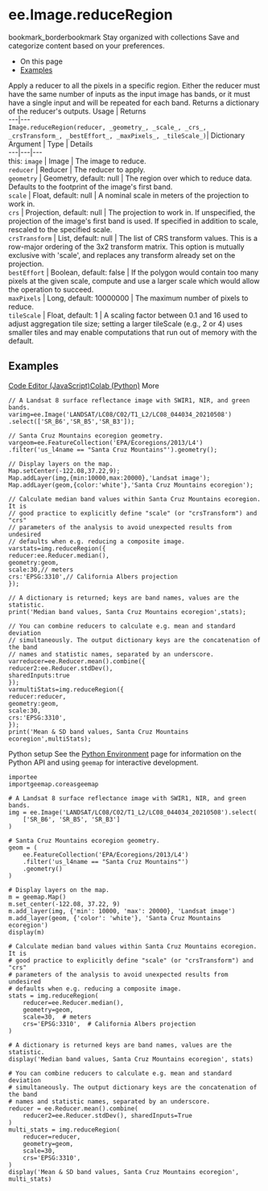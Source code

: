  
#  ee.Image.reduceRegion
bookmark_borderbookmark Stay organized with collections  Save and categorize content based on your preferences.
  * On this page
  * [Examples](https://developers.google.com/earth-engine/apidocs/ee-image-reduceregion#examples)


Apply a reducer to all the pixels in a specific region.
Either the reducer must have the same number of inputs as the input image has bands, or it must have a single input and will be repeated for each band.
Returns a dictionary of the reducer's outputs.
Usage | Returns  
---|---  
`Image.reduceRegion(reducer, _geometry_, _scale_, _crs_, _crsTransform_, _bestEffort_, _maxPixels_, _tileScale_)`|  Dictionary  
Argument | Type | Details  
---|---|---  
this: `image` | Image | The image to reduce.  
`reducer` | Reducer | The reducer to apply.  
`geometry` | Geometry, default: null | The region over which to reduce data. Defaults to the footprint of the image's first band.  
`scale` | Float, default: null | A nominal scale in meters of the projection to work in.  
`crs` | Projection, default: null | The projection to work in. If unspecified, the projection of the image's first band is used. If specified in addition to scale, rescaled to the specified scale.  
`crsTransform` | List, default: null | The list of CRS transform values. This is a row-major ordering of the 3x2 transform matrix. This option is mutually exclusive with 'scale', and replaces any transform already set on the projection.  
`bestEffort` | Boolean, default: false | If the polygon would contain too many pixels at the given scale, compute and use a larger scale which would allow the operation to succeed.  
`maxPixels` | Long, default: 10000000 | The maximum number of pixels to reduce.  
`tileScale` | Float, default: 1 | A scaling factor between 0.1 and 16 used to adjust aggregation tile size; setting a larger tileScale (e.g., 2 or 4) uses smaller tiles and may enable computations that run out of memory with the default.  
## Examples
[Code Editor (JavaScript)](https://developers.google.com/earth-engine/apidocs/ee-image-reduceregion#code-editor-javascript-sample)[Colab (Python)](https://developers.google.com/earth-engine/apidocs/ee-image-reduceregion#colab-python-sample) More
```
// A Landsat 8 surface reflectance image with SWIR1, NIR, and green bands.
varimg=ee.Image('LANDSAT/LC08/C02/T1_L2/LC08_044034_20210508')
.select(['SR_B6','SR_B5','SR_B3']);

// Santa Cruz Mountains ecoregion geometry.
vargeom=ee.FeatureCollection('EPA/Ecoregions/2013/L4')
.filter('us_l4name == "Santa Cruz Mountains"').geometry();

// Display layers on the map.
Map.setCenter(-122.08,37.22,9);
Map.addLayer(img,{min:10000,max:20000},'Landsat image');
Map.addLayer(geom,{color:'white'},'Santa Cruz Mountains ecoregion');

// Calculate median band values within Santa Cruz Mountains ecoregion. It is
// good practice to explicitly define "scale" (or "crsTransform") and "crs"
// parameters of the analysis to avoid unexpected results from undesired
// defaults when e.g. reducing a composite image.
varstats=img.reduceRegion({
reducer:ee.Reducer.median(),
geometry:geom,
scale:30,// meters
crs:'EPSG:3310',// California Albers projection
});

// A dictionary is returned; keys are band names, values are the statistic.
print('Median band values, Santa Cruz Mountains ecoregion',stats);

// You can combine reducers to calculate e.g. mean and standard deviation
// simultaneously. The output dictionary keys are the concatenation of the band
// names and statistic names, separated by an underscore.
varreducer=ee.Reducer.mean().combine({
reducer2:ee.Reducer.stdDev(),
sharedInputs:true
});
varmultiStats=img.reduceRegion({
reducer:reducer,
geometry:geom,
scale:30,
crs:'EPSG:3310',
});
print('Mean & SD band values, Santa Cruz Mountains ecoregion',multiStats);
```
Python setup
See the [ Python Environment](https://developers.google.com/earth-engine/guides/python_install) page for information on the Python API and using `geemap` for interactive development.
```
importee
importgeemap.coreasgeemap
```
```
# A Landsat 8 surface reflectance image with SWIR1, NIR, and green bands.
img = ee.Image('LANDSAT/LC08/C02/T1_L2/LC08_044034_20210508').select(
    ['SR_B6', 'SR_B5', 'SR_B3']
)

# Santa Cruz Mountains ecoregion geometry.
geom = (
    ee.FeatureCollection('EPA/Ecoregions/2013/L4')
    .filter('us_l4name == "Santa Cruz Mountains"')
    .geometry()
)

# Display layers on the map.
m = geemap.Map()
m.set_center(-122.08, 37.22, 9)
m.add_layer(img, {'min': 10000, 'max': 20000}, 'Landsat image')
m.add_layer(geom, {'color': 'white'}, 'Santa Cruz Mountains ecoregion')
display(m)

# Calculate median band values within Santa Cruz Mountains ecoregion. It is
# good practice to explicitly define "scale" (or "crsTransform") and "crs"
# parameters of the analysis to avoid unexpected results from undesired
# defaults when e.g. reducing a composite image.
stats = img.reduceRegion(
    reducer=ee.Reducer.median(),
    geometry=geom,
    scale=30,  # meters
    crs='EPSG:3310',  # California Albers projection
)

# A dictionary is returned keys are band names, values are the statistic.
display('Median band values, Santa Cruz Mountains ecoregion', stats)

# You can combine reducers to calculate e.g. mean and standard deviation
# simultaneously. The output dictionary keys are the concatenation of the band
# names and statistic names, separated by an underscore.
reducer = ee.Reducer.mean().combine(
    reducer2=ee.Reducer.stdDev(), sharedInputs=True
)
multi_stats = img.reduceRegion(
    reducer=reducer,
    geometry=geom,
    scale=30,
    crs='EPSG:3310',
)
display('Mean & SD band values, Santa Cruz Mountains ecoregion', multi_stats)
```

